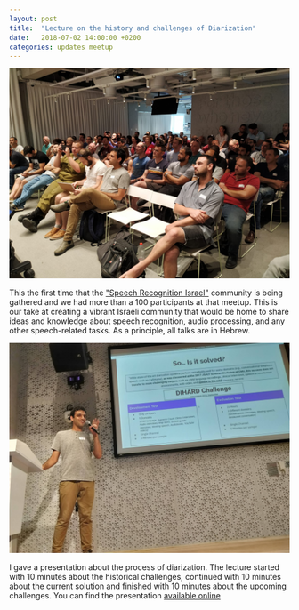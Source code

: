 ```yaml
---
layout: post
title:  "Lecture on the history and challenges of Diarization"
date:   2018-07-02 14:00:00 +0200
categories: updates meetup
---
```

![image](/assets/img/meetup_1_Crowd.jpeg)

This the first time that the ["Speech Recognition Israel"](https://www.meetup.com/Speech-Recognition-Israel/) community is being gathered and we had more than a 100 participants at that meetup. This is our take at creating a vibrant Israeli community that would be home to share ideas and knowledge about speech recognition, audio processing, and any other speech-related tasks. As a principle, all talks are in Hebrew.

![image](/assets/img/meetup1_Speaking.jpg)

I gave a presentation about the process of diarization. The lecture started with 10 minutes about the historical challenges, continued with 10 minutes about the current solution and finished with 10 minutes about the upcoming challenges. You can find the presentation [available online](https://github.com/YoavRamon/Speech-Recognition-Israel/blob/master/Presentations/Meetup_1/Diarization%20in%20Practice.pdf)
